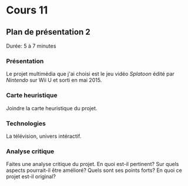 # Cours 11
## Plan de présentation 2 
Durée: 5 à 7 minutes

### Présentation
Le projet multimédia que j'ai choisi est le jeu vidéo *Splatoon* édité par *Nintendo* sur Wii U et sorti en mai 2015.

### Carte heuristique
Joindre la carte heuristique du projet. 

### Technologies
La télévision, univers intéractif.  

### Analyse critique
Faites une analyse critique du projet. En quoi est-il pertinent? Sur quels aspects pourrait-il être amélioré? Quels sont ses points forts? En quoi ce projet est-il original? 
